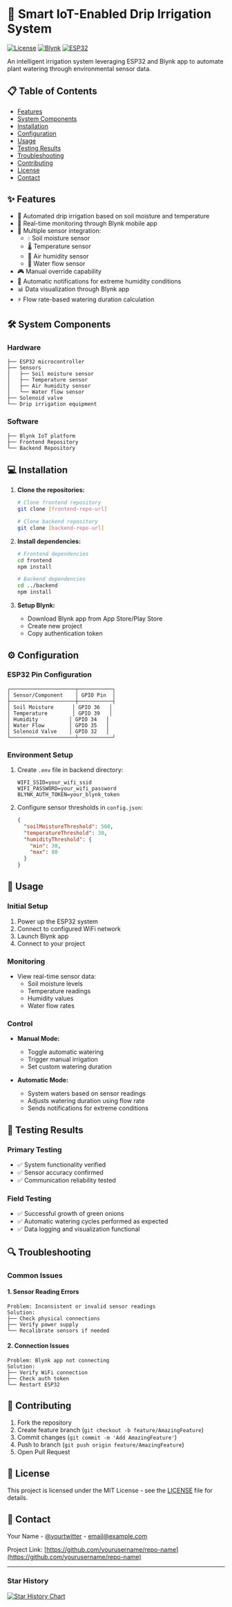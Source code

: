# 🌱 Smart IoT-Enabled Drip Irrigation System

[![License](https://img.shields.io/badge/license-MIT-blue.svg)](LICENSE)
[![Blynk](https://img.shields.io/badge/Blynk-IoT-brightgreen.svg)](https://blynk.io/)
[![ESP32](https://img.shields.io/badge/ESP32-Ready-orange.svg)](https://www.espressif.com/)

An intelligent irrigation system leveraging ESP32 and Blynk app to automate plant watering through environmental sensor data.

## 📋 Table of Contents

- [Features](#features)
- [System Components](#system-components)
- [Installation](#installation)
- [Configuration](#configuration)
- [Usage](#usage)
- [Testing Results](#testing-results)
- [Troubleshooting](#troubleshooting)
- [Contributing](#contributing)
- [License](#license)
- [Contact](#contact)

## ✨ Features

- 🤖 Automated drip irrigation based on soil moisture and temperature
- 📱 Real-time monitoring through Blynk mobile app
- 🔌 Multiple sensor integration:
  - 💧 Soil moisture sensor
  - 🌡️ Temperature sensor
  - 💨 Air humidity sensor
  - 🌊 Water flow sensor
- 🎮 Manual override capability
- 🔔 Automatic notifications for extreme humidity conditions
- 📊 Data visualization through Blynk app
- ⚡ Flow rate-based watering duration calculation

## 🛠️ System Components

### Hardware
```
├── ESP32 microcontroller
├── Sensors
│   ├── Soil moisture sensor
│   ├── Temperature sensor
│   ├── Air humidity sensor
│   └── Water flow sensor
├── Solenoid valve
└── Drip irrigation equipment
```

### Software
```
├── Blynk IoT platform
├── Frontend Repository
└── Backend Repository
```

## 💻 Installation

1. **Clone the repositories:**
   ```bash
   # Clone frontend repository
   git clone [frontend-repo-url]
   
   # Clone backend repository
   git clone [backend-repo-url]
   ```

2. **Install dependencies:**
   ```bash
   # Frontend dependencies
   cd frontend
   npm install

   # Backend dependencies
   cd ../backend
   npm install
   ```

3. **Setup Blynk:**
   - Download Blynk app from App Store/Play Store
   - Create new project
   - Copy authentication token

## ⚙️ Configuration

### ESP32 Pin Configuration
```
┌─────────────────────┬───────────┐
│ Sensor/Component    │ GPIO Pin  │
├─────────────────────┼───────────┤
│ Soil Moisture      │ GPIO 36   │
│ Temperature        │ GPIO 39   │
│ Humidity          │ GPIO 34   │
│ Water Flow        │ GPIO 35   │
│ Solenoid Valve    │ GPIO 32   │
└─────────────────────┴───────────┘
```

### Environment Setup
1. Create `.env` file in backend directory:
   ```env
   WIFI_SSID=your_wifi_ssid
   WIFI_PASSWORD=your_wifi_password
   BLYNK_AUTH_TOKEN=your_blynk_token
   ```

2. Configure sensor thresholds in `config.json`:
   ```json
   {
     "soilMoistureThreshold": 500,
     "temperatureThreshold": 30,
     "humidityThreshold": {
       "min": 30,
       "max": 80
     }
   }
   ```

## 📱 Usage

### Initial Setup
1. Power up the ESP32 system
2. Connect to configured WiFi network
3. Launch Blynk app
4. Connect to your project

### Monitoring
- View real-time sensor data:
  - Soil moisture levels
  - Temperature readings
  - Humidity values
  - Water flow rates

### Control
- **Manual Mode:**
  - Toggle automatic watering
  - Trigger manual irrigation
  - Set custom watering duration

- **Automatic Mode:**
  - System waters based on sensor readings
  - Adjusts watering duration using flow rate
  - Sends notifications for extreme conditions

## 🧪 Testing Results

### Primary Testing
- ✅ System functionality verified
- ✅ Sensor accuracy confirmed
- ✅ Communication reliability tested

### Field Testing
- ✅ Successful growth of green onions
- ✅ Automatic watering cycles performed as expected
- ✅ Data logging and visualization functional

## 🔍 Troubleshooting

### Common Issues

#### 1. Sensor Reading Errors
```
Problem: Inconsistent or invalid sensor readings
Solution: 
├── Check physical connections
├── Verify power supply
└── Recalibrate sensors if needed
```

#### 2. Connection Issues
```
Problem: Blynk app not connecting
Solution:
├── Verify WiFi connection
├── Check auth token
└── Restart ESP32
```

## 🤝 Contributing

1. Fork the repository
2. Create feature branch (`git checkout -b feature/AmazingFeature`)
3. Commit changes (`git commit -m 'Add AmazingFeature'`)
4. Push to branch (`git push origin feature/AmazingFeature`)
5. Open Pull Request

## 📄 License

This project is licensed under the MIT License - see the [LICENSE](LICENSE) file for details.

## 📧 Contact

Your Name - [@yourtwitter](https://twitter.com/yourtwitter) - email@example.com

Project Link: [https://github.com/yourusername/repo-name](https://github.com/yourusername/repo-name)

---

### Star History

[![Star History Chart](https://api.star-history.com/svg?repos=yourusername/repo-name&type=Date)](https://star-history.com/#yourusername/repo-name&Date)

